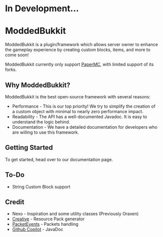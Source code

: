 # In Development...

# ModdedBukkit
ModdedBukkit is a plugin/framework which allows server owner to enhance the gameplay experience by creating custom blocks, items, and more to come soon!

ModdedBukkit currently only support [PaperMC](https://papermc.io/), with limited support of its forks.

## Why ModdedBukkit?
ModdedBukkit is the best open-source framework with several reasons:

- Performance - This is our top priority! We try to simplify the creation of a custom object with minimal to nearly zero performance impact.
- Readability - The API has a well-documented Javadoc. It is easy to understand the logic behind.
- Documentation - We have a detailed documentation for developers who are willing to use this framework.

## Getting Started
To get started, head over to our documentation page.

## To-Do

- String Custom Block support

## Credit

- Nexo - Inspiration and some utility classes (Previously Oraxen)
- [Creative](https://github.com/unnamed/creative) - Resource Pack generator
- [PacketEvents](https://github.com/retrooper/packetevents) - Packets handling
- [Github Copilot](https://copilot.github.com/) - JavaDoc
